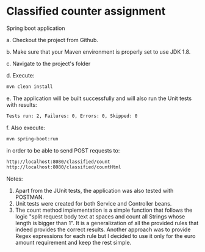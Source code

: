 # Classified counter assignment
Spring boot application

a. Checkout the project from Github.

b. Make sure that your Maven environment is properly set to use JDK 1.8.

c. Navigate to the project's folder

d. Execute:

```bash
mvn clean install
```

e. The application will be built successfully and will also run the Unit tests with results:

```bash
Tests run: 2, Failures: 0, Errors: 0, Skipped: 0
```

f. Also execute:

```bash
mvn spring-boot:run
```

in order to be able to send POST requests to:

```bash
http://localhost:8080/classified/count
http://localhost:8080/classified/countHtml
```

Notes:
1. Apart from the JUnit tests, the application was also tested with POSTMAN.
2. Unit tests were created for both Service and Controller beans.
2. The count method implementation is a simple function that follows the logic "split request body text at spaces and count all Strings whose length is bigger than 1". It is a generalization of all the provided rules that indeed provides the correct results. Another approach was to provide Regex expressions for each rule but I decided to use it only for the euro amount requirement and keep the rest simple.
